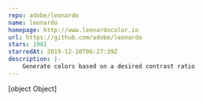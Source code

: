 ```yaml
---
repo: adobe/leonardo
name: leonardo
homepage: http://www.leonardocolor.io
url: https://github.com/adobe/leonardo
stars: 1981
starredAt: 2019-12-10T06:27:39Z
description: |-
    Generate colors based on a desired contrast ratio
---
```


[object Object]
